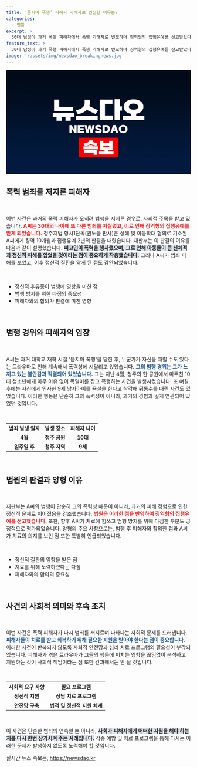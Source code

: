 ```yaml
---
title: ‘묻지마 폭행’ 피해자 가해자로 변신한 이유는?
categories:
  - 법률
excerpt: >
  30대 남성이 과거 폭행 피해자에서 폭행 가해자로 변모하며 징역형의 집행유예를 선고받았다. 아동과 청소년에게 이유 없이 폭력을 행사한 그의 안타까운 사연과 정신적 트라우마의 연관성을 알아본다. 클릭 유도!
feature_text: >
  30대 남성이 과거 폭행 피해자에서 폭행 가해자로 변모하며 징역형의 집행유예를 선고받았다. 아동과 청소년에게 이유 없이 폭력을 행사한 그의 안타까운 사연과 정신적 트라우마의 연관성을 알아본다. 클릭 유도!
image: '/assets/img/newsdao_breakingnews.jpg'
---
```


<p><img src="/assets/img/newsdao_breakingnews.jpg" alt="flaretime 속보" /></p>

<h2 data-ke-size="size26">폭력 범죄를 저지른 피해자</h2>

<p data-ke-size="size16">&nbsp;</p>

<p>이번 사건은 과거의 폭력 피해자가 오히려 범행을 저지른 경우로, 사회적 주목을 받고 있습니다. <b><span style="color: #ee2323;">A씨는 30대의 나이에 또 다른 범죄를 저질렀고, 이로 인해 징역형의 집행유예를 받게 되었습니다.</span></b> 청주지법 형사1단독(권노을 판사)은 상해 및 아동학대 혐의로 기소된 A씨에게 징역 10개월과 집행유예 2년의 판결을 내렸습니다. 재판부는 이 판결의 이유를 다음과 같이 설명했습니다. <b><span style="background-color: #21538527;">피고인이 폭력을 행사했으며, 그로 인해 아동들이 큰 신체적과 정신적 피해를 입었을 것이라는 점이 중요하게 작용했습니다.</span></b> 그러나 A씨가 범죄 피해를 보았고, 이후 정신적 질환을 앓게 된 점도 감안되었습니다.</p>

<p data-ke-size="size16">&nbsp;</p>

<div>
    <ul>
        <li>정신적 후유증이 범행에 영향을 미친 점</li>
        <li>범행 방지를 위한 다짐의 중요성</li>
        <li>피해자와의 합의가 판결에 미친 영향</li>
    </ul>
</div>

<p data-ke-size="size16">&nbsp;</p>

<h2 data-ke-size="size26">범행 경위와 피해자의 입장</h2>

<p data-ke-size="size16">&nbsp;</p>

<p>A씨는 과거 대학교 재학 시절 '묻지마 폭행'을 당한 후, 누군가가 자신을 때릴 수도 있다는 트라우마로 인해 계속해서 폭력성에 시달리고 있었습니다. <b><span style="color: #1a5490;">그의 범행 경위는 그가 느끼고 있는 불안감과 직결되어 있었습니다.</span></b> 그는 지난 4월, 청주의 한 공원에서 마주친 10대 청소년에게 아무 이유 없이 목덜미를 잡고 폭행하는 사건을 발생시켰습니다. 또 며칠 후에는 자신에게 인사한 9세 남자아이를 욕설을 한다고 착각해 뒤통수를 때린 사건도 있었습니다. 이러한 행동은 단순히 그의 폭력성이 아니라, 과거의 경험과 깊게 연관되어 있었던 것입니다. </p>

<p data-ke-size="size16">&nbsp;</p>

<div>
    <table>
        <tr>
            <td style="text-align: center; height: 17px;"><b>범죄 발생 일자</b></td>
            <td style="text-align: center; height: 17px;"><b>발생 장소</b></td>
            <td style="text-align: center; height: 17px;"><b>피해자 나이</b></td>
        </tr>
        <tr>
            <td style="text-align: center; height: 17px;"><b>4월</b></td>
            <td style="text-align: center; height: 17px;"><b>청주 공원</b></td>
            <td style="text-align: center; height: 17px;"><b>10대</b></td>
        </tr>
        <tr>
            <td style="text-align: center; height: 17px;"><b>일주일 후</b></td>
            <td style="text-align: center; height: 17px;"><b>청주 지역</b></td>
            <td style="text-align: center; height: 17px;"><b>9세</b></td>
        </tr>
    </table>
</div>

<p data-ke-size="size16">&nbsp;</p>

<h2 data-ke-size="size26">법원의 판결과 양형 이유</h2>

<p data-ke-size="size16">&nbsp;</p>

<p>재판부는 A씨의 범행이 단순히 그의 폭력성 때문이 아니라, 과거의 피해 경험으로 인한 정신적 문제로 이어졌음을 강조했습니다. <b><span style="color: #ee2323;">법원은 이러한 점을 반영하여 징역형의 집행유예를 선고했습니다.</span></b> 또한, 향후 A씨가 치료에 힘쓰고 범행 방지를 위해 다짐한 부분도 긍정적으로 평가되었습니다. 양형의 주요 사항으로는, 범행 후 피해자와 합의한 점과 A씨가 치료의 의지를 보인 점 또한 특별히 언급되었습니다.</p>

<p data-ke-size="size16">&nbsp;</p>

<div>
    <ul>
        <li>정신적 질환의 영향을 받은 점</li>
        <li>치료를 위해 노력하겠다는 다짐</li>
        <li>피해자와의 합의의 중요성</li>
    </ul>
</div>

<p data-ke-size="size16">&nbsp;</p>

<h2 data-ke-size="size26">사건의 사회적 의미와 후속 조치</h2>

<p data-ke-size="size16">&nbsp;</p>

<p>이번 사건은 폭력 피해자가 다시 범죄를 저지르며 나타나는 사회적 문제를 드러냅니다. <b><span style="color: #1a5490;">피해자들이 치료를 받고 회복하기 위해 필요한 지원을 받아야 한다는 점이 중요합니다.</span></b> 이러한 사건이 반복되지 않도록 사회적 안전망과 심리 치료 프로그램의 필요성이 부각되었습니다. 피해자가 겪은 트라우마가 그들의 행동에 미치는 영향을 끊임없이 분석하고 지원하는 것이 사회적 책임이라는 점 또한 간과해서는 안 될 것입니다. </p>

<p data-ke-size="size16">&nbsp;</p>

<div>
    <table>
        <tr>
            <td style="text-align: center; height: 17px;"><b>사회적 요구 사항</b></td>
            <td style="text-align: center; height: 17px;"><b>필요 프로그램</b></td>
        </tr>
        <tr>
            <td style="text-align: center; height: 17px;"><b>정신적 지원</b></td>
            <td style="text-align: center; height: 17px;"><b>상담 치료 프로그램</b></td>
        </tr>
        <tr>
            <td style="text-align: center; height: 17px;"><b>안전망 구축</b></td>
            <td style="text-align: center; height: 17px;"><b>법적 및 정신적 지원 체계</b></td>
        </tr>
    </table>
</div>

<p data-ke-size="size16">&nbsp;</p>

<p>이 사건은 단순한 범죄의 연속일 뿐 아니라, <b><span style="background-color: #21538527;">사회가 피해자에게 어떠한 지원을 해야 하는지를 다시 한번 상기시켜 주는 사례입니다.</span></b> 각종 예방 및 치료 프로그램을 통해 다시는 이러한 문제가 발생하지 않도록 노력해야 할 것입니다.</p>
실시간 뉴스 속보는, <a href="https://newsdao.kr" rel="dofollow">https://newsdao.kr</a>


